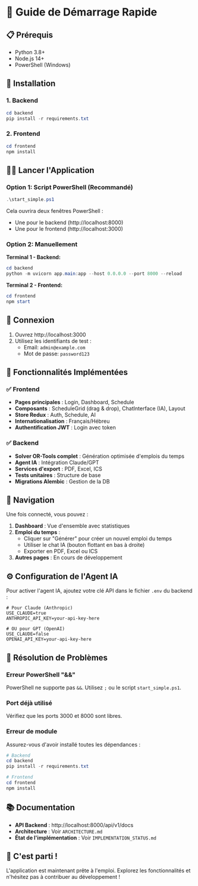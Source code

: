 # 🚀 Guide de Démarrage Rapide

## 📋 Prérequis

- Python 3.8+
- Node.js 14+
- PowerShell (Windows)

## 🔧 Installation

### 1. Backend

```powershell
cd backend
pip install -r requirements.txt
```

### 2. Frontend

```powershell
cd frontend
npm install
```

## 🏃‍♂️ Lancer l'Application

### Option 1: Script PowerShell (Recommandé)

```powershell
.\start_simple.ps1
```

Cela ouvrira deux fenêtres PowerShell :
- Une pour le backend (http://localhost:8000)
- Une pour le frontend (http://localhost:3000)

### Option 2: Manuellement

**Terminal 1 - Backend:**
```powershell
cd backend
python -m uvicorn app.main:app --host 0.0.0.0 --port 8000 --reload
```

**Terminal 2 - Frontend:**
```powershell
cd frontend
npm start
```

## 🔑 Connexion

1. Ouvrez http://localhost:3000
2. Utilisez les identifiants de test :
   - Email: `admin@example.com`
   - Mot de passe: `password123`

## 📱 Fonctionnalités Implémentées

### ✅ Frontend
- **Pages principales** : Login, Dashboard, Schedule
- **Composants** : ScheduleGrid (drag & drop), ChatInterface (IA), Layout
- **Store Redux** : Auth, Schedule, AI
- **Internationalisation** : Français/Hébreu
- **Authentification JWT** : Login avec token

### ✅ Backend
- **Solver OR-Tools complet** : Génération optimisée d'emplois du temps
- **Agent IA** : Intégration Claude/GPT
- **Services d'export** : PDF, Excel, ICS
- **Tests unitaires** : Structure de base
- **Migrations Alembic** : Gestion de la DB

## 🎯 Navigation

Une fois connecté, vous pouvez :

1. **Dashboard** : Vue d'ensemble avec statistiques
2. **Emploi du temps** : 
   - Cliquer sur "Générer" pour créer un nouvel emploi du temps
   - Utiliser le chat IA (bouton flottant en bas à droite)
   - Exporter en PDF, Excel ou ICS
3. **Autres pages** : En cours de développement

## ⚙️ Configuration de l'Agent IA

Pour activer l'agent IA, ajoutez votre clé API dans le fichier `.env` du backend :

```env
# Pour Claude (Anthropic)
USE_CLAUDE=true
ANTHROPIC_API_KEY=your-api-key-here

# OU pour GPT (OpenAI)
USE_CLAUDE=false
OPENAI_API_KEY=your-api-key-here
```

## 🐛 Résolution de Problèmes

### Erreur PowerShell "&&"
PowerShell ne supporte pas `&&`. Utilisez `;` ou le script `start_simple.ps1`.

### Port déjà utilisé
Vérifiez que les ports 3000 et 8000 sont libres.

### Erreur de module
Assurez-vous d'avoir installé toutes les dépendances :
```powershell
# Backend
cd backend
pip install -r requirements.txt

# Frontend
cd frontend
npm install
```

## 📚 Documentation

- **API Backend** : http://localhost:8000/api/v1/docs
- **Architecture** : Voir `ARCHITECTURE.md`
- **État de l'implémentation** : Voir `IMPLEMENTATION_STATUS.md`

## 🎉 C'est parti !

L'application est maintenant prête à l'emploi. Explorez les fonctionnalités et n'hésitez pas à contribuer au développement ! 